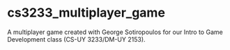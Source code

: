 # cs3233_multiplayer_game
A multiplayer game created with George Sotiropoulos for our Intro to Game Development class (CS-UY 3233/DM-UY 2153).
